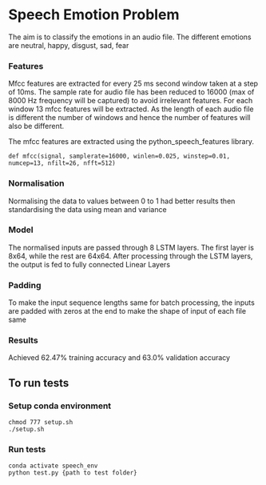 # Speech Emotion Problem
The aim is to classify the emotions in an audio file.
The different emotions are neutral, happy, disgust, sad, fear

### Features
Mfcc features are extracted for every 25 ms second window taken at a step of 10ms.
The sample rate for audio file has been reduced to 16000 (max of 8000 Hz frequency will be captured) to avoid irrelevant features.
For each window 13 mfcc features will be extracted.
As the length of each audio file is different the number of windows and hence the number of features will also be different.

The mfcc features are extracted using the python_speech_features library.

```
def mfcc(signal, samplerate=16000, winlen=0.025, winstep=0.01, numcep=13, nfilt=26, nfft=512)
```

### Normalisation

Normalising the data to values between 0 to 1 had better results then standardising the data using mean and variance 

### Model

The normalised inputs are passed through 8 LSTM layers. The first layer is 8x64, while the rest are 64x64. 
After processing through the LSTM layers, the output is fed to fully connected Linear Layers

### Padding

To make the input sequence lengths same for batch processing, the inputs are padded with zeros at the end to make the shape of input of each file same  

### Results

Achieved 62.47% training accuracy and 63.0% validation accuracy

## To run tests
### Setup conda environment

```
chmod 777 setup.sh
./setup.sh
```

### Run tests
```
conda activate speech_env
python test.py {path to test folder}
```
